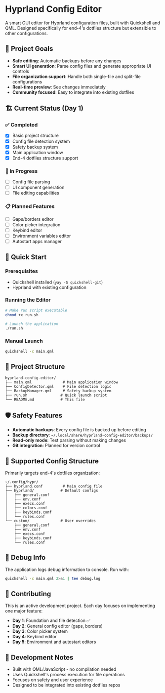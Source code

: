# Hyprland Config Editor

A smart GUI editor for Hyprland configuration files, built with Quickshell and QML. Designed specifically for end-4's dotfiles structure but extensible to other configurations.

## 🎯 Project Goals

- **Safe editing**: Automatic backups before any changes
- **Smart UI generation**: Parse config files and generate appropriate UI controls
- **File organization support**: Handle both single-file and split-file configurations
- **Real-time preview**: See changes immediately
- **Community focused**: Easy to integrate into existing dotfiles

## 🏗️ Current Status (Day 1)

### ✅ Completed
- [x] Basic project structure
- [x] Config file detection system
- [x] Safety backup system
- [x] Main application window
- [x] End-4 dotfiles structure support

### 🚧 In Progress
- [ ] Config file parsing
- [ ] UI component generation
- [ ] File editing capabilities

### 📋 Planned Features
- [ ] Gaps/borders editor
- [ ] Color picker integration
- [ ] Keybind editor
- [ ] Environment variables editor
- [ ] Autostart apps manager

## 🚀 Quick Start

### Prerequisites
- Quickshell installed (`yay -S quickshell-git`)
- Hyprland with existing configuration

### Running the Editor
```bash
# Make run script executable
chmod +x run.sh

# Launch the application
./run.sh
```

### Manual Launch
```bash
quickshell -c main.qml
```

## 📁 Project Structure

```
hyprland-config-editor/
├── main.qml              # Main application window
├── ConfigDetector.qml    # File detection logic
├── BackupManager.qml     # Safety backup system
├── run.sh               # Quick launch script
└── README.md            # This file
```

## 🛡️ Safety Features

- **Automatic backups**: Every config file is backed up before editing
- **Backup directory**: `~/.local/share/hyprland-config-editor/backups/`
- **Read-only mode**: Test parsing without making changes
- **Git integration**: Planned for version control

## 🎨 Supported Config Structure

Primarily targets end-4's dotfiles organization:
```
~/.config/hypr/
├── hyprland.conf         # Main config file
├── hyprland/            # Default configs
│   ├── general.conf
│   ├── env.conf
│   ├── execs.conf
│   ├── colors.conf
│   ├── keybinds.conf
│   └── rules.conf
└── custom/              # User overrides
    ├── general.conf
    ├── env.conf
    ├── execs.conf
    ├── keybinds.conf
    └── rules.conf
```

## 🐛 Debug Info

The application logs debug information to console. Run with:
```bash
quickshell -c main.qml 2>&1 | tee debug.log
```

## 🤝 Contributing

This is an active development project. Each day focuses on implementing one major feature:

- **Day 1**: Foundation and file detection ✅
- **Day 2**: General config editor (gaps, borders)
- **Day 3**: Color picker system
- **Day 4**: Keybind editor
- **Day 5**: Environment and autostart editors

## 📝 Development Notes

- Built with QML/JavaScript - no compilation needed
- Uses Quickshell's process execution for file operations
- Focuses on safety and user experience
- Designed to be integrated into existing dotfiles repos